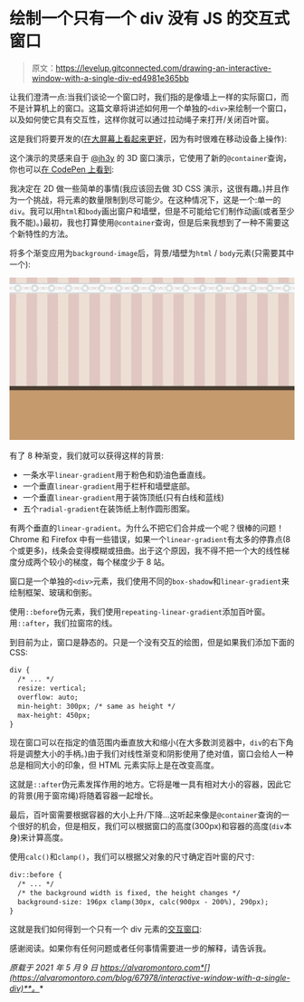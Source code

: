 # 绘制一个只有一个 div 没有 JS 的交互式窗口

> 原文：<https://levelup.gitconnected.com/drawing-an-interactive-window-with-a-single-div-ed4981e365bb>

让我们澄清一点:当我们谈论一个窗口时，我们指的是像墙上一样的实际窗口，而不是计算机上的窗口。这篇文章将讲述如何用一个单独的`<div>`来绘制一个窗口，以及如何使它具有交互性，这样你就可以通过拉动绳子来打开/关闭百叶窗。

这是我们将要开发的([在大屏幕上看起来更好](https://codepen.io/alvaromontoro/full/eYvmQoj)，因为有时很难在移动设备上操作):

这个演示的灵感来自于 [@jh3y](https://dev.to/jh3y) 的 3D 窗口演示，它使用了新的`@container`查询，你也可以[在 CodePen 上看到](https://codepen.io/jh3y/pen/qBrEMEe):

我决定在 2D 做一些简单的事情(我应该回去做 3D CSS 演示，这很有趣。)并且作为一个挑战，将元素的数量限制到尽可能少。在这种情况下，这是一个:单一的`div`。我可以用`html`和`body`画出窗户和墙壁，但是不可能给它们制作动画(或者至少我不能)。)最初，我也打算使用`@container`查询，但是后来我想到了一种不需要这个新特性的方法。

将多个渐变应用为`background-image`后，背景/墙壁为`html` / `body`元素(只需要其中一个):

![](img/1bc2884232925a4665fc2c7ed2c94451.png)

有了 8 种渐变，我们就可以获得这样的背景:

*   一条水平`linear-gradient`用于粉色和奶油色垂直线。
*   一个垂直`linear-gradient`用于栏杆和墙壁底部。
*   一个垂直`linear-gradient`用于装饰顶纸(只有白线和蓝线)
*   五个`radial-gradient`在装饰纸上制作圆形图案。

有两个垂直的`linear-gradient`。为什么不把它们合并成一个呢？很棒的问题！Chrome 和 Firefox 中有一些错误，如果一个`linear-gradient`有太多的停靠点(8 个或更多)，线条会变得模糊或扭曲。出于这个原因，我不得不把一个大的线性梯度分成两个较小的梯度，每个梯度少于 8 站。

窗口是一个单独的`<div>`元素，我们使用不同的`box-shadow`和`linear-gradient`来绘制框架、玻璃和倒影。

使用`::before`伪元素，我们使用`repeating-linear-gradient`添加百叶窗。用`::after`，我们拉窗帘的线。

到目前为止，窗口是静态的。只是一个没有交互的绘图，但是如果我们添加下面的 CSS:

```
div {
  /* ... */
  resize: vertical;
  overflow: auto;
  min-height: 300px; /* same as height */
  max-height: 450px;
}
```

现在窗口可以在指定的值范围内垂直放大和缩小(在大多数浏览器中，`div`的右下角将是调整大小的手柄。)由于我们对线性渐变和阴影使用了绝对值，窗口会给人一种总是相同大小的印象，但 HTML 元素实际上是在改变高度。

这就是`::after`伪元素发挥作用的地方。它将是唯一具有相对大小的容器，因此它的背景(用于窗帘绳)将随着容器一起增长。

最后，百叶窗需要根据容器的大小上升/下降…这听起来像是`@container`查询的一个很好的机会，但是相反，我们可以根据窗口的高度(300px)和容器的高度(`div`本身)来计算高度。

使用`calc()`和`clamp()`，我们可以根据父对象的尺寸确定百叶窗的尺寸:

```
div::before {
  /* ... */
  /* the background width is fixed, the height changes */
  background-size: 196px clamp(30px, calc(900px - 200%), 290px);
}
```

这就是我们如何得到一个只有一个 div 元素的[交互窗口](https://codepen.io/alvaromontoro/full/eYvmQoj):

感谢阅读。如果你有任何问题或者任何事情需要进一步的解释，请告诉我。

*原载于 2021 年 5 月 9 日 https://alvaromontoro.com*[](https://alvaromontoro.com/blog/67978/interactive-window-with-a-single-div)**。**
